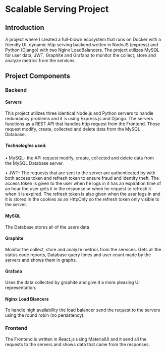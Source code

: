 # Scalable Serving Project
## Introduction

A project where I created a full-blown ecosystem that runs on Docker with a friendly UI, dynamic http serving backend written in NodeJS (express) and Python (Django) with two Nginx LoadBalancers.
The project utilizes MySQL for user data, JWT, Graphite and Grafana to monitor the collect, store and analyze metrics from the services.
## Project Components
### Backend 
#### Servers
This project utilizes three identical Node.js and Python servers to handle redundancy problems and it is using Express.js and Django.
The servers functions as a REST API that handles http request from the Frontend.
Those request modify, create, collected and delete data from the MySQL Database.

##### Technologies used:
•	MySQL- the API request modify, create, collected and delete data from the MySQL Database server.

•	JWT- The requests that are sent to the server are authenticated by with both access token and refresh token to ensure fraud and identity theft. The access token is given to the user when he logs in it has an expiration time of an hour the user gets it in the response or when he request to refresh it when it is expired.
The refresh token is also given when the user logs in and it is stored in the cookies as an HttpOnly so the refresh token only visible to the server.
#### MySQL
The Database stores all of the users data.
#### Graphite
 Monitor the collect, store and analyze metrics from the services.  Gets all the status code reports, Database query times and user count made by the servers and shows them in graphs.
#### Grafana
Uses the data collected by graphite and give it a more pleasing UI representation.  
#### Nginx Load Blancers
To handle high availability the load balancer send the request to the servers using the round robin (no persistency).
### Frontend
The Frontend is written in React.js using MaterialUI and it send all the requests to the servers and shows data that came from the responses.

